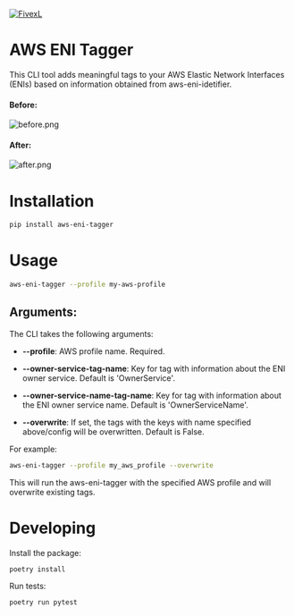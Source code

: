 [![FivexL](https://releases.fivexl.io/fivexlbannergit.jpg)](https://fivexl.io/)
# AWS ENI Tagger
This CLI tool adds meaningful tags to your AWS Elastic Network Interfaces (ENIs) based on information obtained from aws-eni-idetifier.
#### Before:
![before.png](https://github.com/fivexl/aws-eni-tagger/raw/master/docs/before.jpg?raw=true)

#### After:
![after.png](https://github.com/fivexl/aws-eni-tagger/raw/master/docs/after.png?raw=true)

# Installation

```bash
pip install aws-eni-tagger
```

# Usage
```bash
aws-eni-tagger --profile my-aws-profile
```
## Arguments:

The CLI takes the following arguments:

  * **--profile**: AWS profile name. Required.
    
  * **--owner-service-tag-name**: Key for tag with information about the ENI owner service. Default is 'OwnerService'.
    
  * **--owner-service-name-tag-name**: Key for tag with information about the ENI owner service name. Default is 'OwnerServiceName'.
  
  * **--overwrite**: If set, the tags with the keys with name specified above/config will be overwritten. Default is False.

For example:

```bash
aws-eni-tagger --profile my_aws_profile --overwrite
```

This will run the aws-eni-tagger with the specified AWS profile and will overwrite existing tags.

# Developing

Install the package:
```bash
poetry install
```
Run tests:
```bash
poetry run pytest
```
